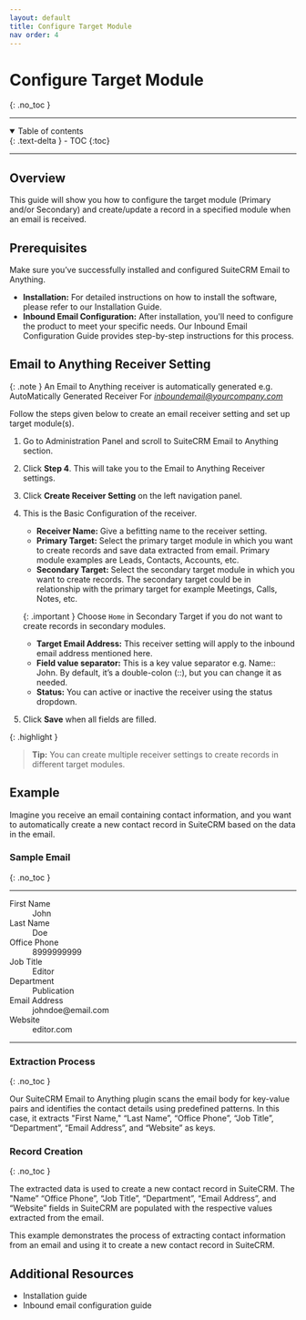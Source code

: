 ```yaml
---
layout: default
title: Configure Target Module
nav order: 4
---
```

# Configure Target Module
{: .no_toc }

---

<details open markdown="block">
  <summary>
    Table of contents
  </summary>
  {: .text-delta }
- TOC
{:toc}
</details>

---

## Overview

This guide will show you how to configure the target module (Primary and/or Secondary) and create/update a record in a specified module when an email is received.

## Prerequisites

Make sure you’ve successfully installed and configured SuiteCRM Email to Anything.

- **Installation:** For detailed instructions on how to install the software, please refer to our Installation Guide.
- **Inbound Email Configuration:** After installation, you'll need to configure the product to meet your specific needs. Our Inbound Email Configuration Guide provides step-by-step instructions for this process.

## Email to Anything Receiver Setting

{: .note }
An Email to Anything receiver is automatically generated e.g. AutoMatically Generated Receiver For *inboundemail@yourcompany.com*

Follow the steps given below to create an email receiver setting and set up target module(s).

1. Go to Administration Panel and scroll to SuiteCRM Email to Anything section.
1. Click **Step 4**. This will take you to the Email to Anything Receiver settings.
1. Click **Create Receiver Setting** on the left navigation panel.
1. This is the Basic Configuration of the receiver.
    - **Receiver Name:** Give a befitting name to the receiver setting.
    - **Primary Target:** Select the primary target module in which you want to create records and save data extracted from email. Primary module examples are Leads, Contacts, Accounts, etc.
    - **Secondary Target:** Select the secondary target module in which you want to create records. The secondary target could be in relationship with the primary target for example Meetings, Calls, Notes, etc.

    {: .important }
    Choose `Home` in Secondary Target if you do not want to create records in secondary modules.

    - **Target Email Address:** This receiver setting will apply to the inbound email address mentioned here.
    - **Field value separator:** This is a key value separator e.g. Name:: John. By default, it’s a double-colon (::), but you can change it as needed.
    - **Status:** You can active or inactive the receiver using the status dropdown.
1. Click **Save** when all fields are filled.

{: .highlight }
>**Tip:** You can create multiple receiver settings to create records in different target modules.

## Example

Imagine you receive an email containing contact information, and you want to automatically create a new contact record in SuiteCRM based on the data in the email.

### Sample Email
{: .no_toc }

---

<dl>
  <dt>First Name</dt>
  <dd>John</dd>
  <dt>Last Name</dt>
  <dd>Doe</dd>
  <dt>Office Phone</dt>
  <dd>8999999999</dd>
  <dt>Job Title</dt>
  <dd>Editor</dd>
  <dt>Department</dt>
  <dd>Publication</dd>
  <dt>Email Address</dt>
  <dd>johndoe@email.com</dd>
  <dt>Website</dt>
  <dd>editor.com</dd>
</dl>

---

### Extraction Process
{: .no_toc }

Our SuiteCRM Email to Anything plugin scans the email body for key-value pairs and identifies the contact details using predefined patterns. In this case, it extracts "First Name," “Last Name”, “Office Phone”, “Job Title”, “Department”, “Email Address”, and “Website” as keys.

### Record Creation
{: .no_toc }

The extracted data is used to create a new contact record in SuiteCRM. The "Name” “Office Phone”, “Job Title”, “Department”, “Email Address”, and “Website” fields in SuiteCRM are populated with the respective values extracted from the email.

This example demonstrates the process of extracting contact information from an email and using it to create a new contact record in SuiteCRM.

## Additional Resources

- Installation guide
- Inbound email configuration guide
